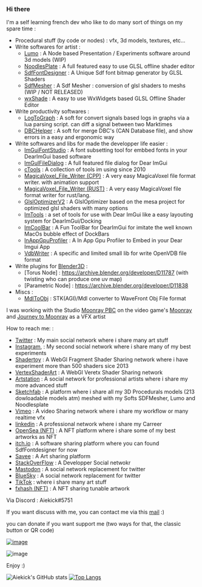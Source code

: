 ### Hi there

I'm a self learning french dev who like to do many sort of things on my spare time :
* Procedural stuff (by code or nodes) : vfx, 3d models, textures, etc...
* Write softwares for artist :
  * [Lumo](https://github.com/aiekick/Lumo) : A Node based Presentation / Experiments software around 3d models (WIP)
  * [NoodlesPlate](https://github.com/aiekick/NoodlesPlate) : A full featured easy to use GLSL offline shader editor
  * [SdfFontDesigner](https://github.com/aiekick/SdfFontDesigner) : A Unique Sdf font bitmap generator by GLSL Shaders
  * [SdfMesher](https://github.com/aiekick/SdfMesher_Models) : A Sdf Mesher : conversion of glsl shaders to meshs (WIP / NOT RELEASED)
  * [wxShade](https://github.com/aiekick/wxShade) : A easy to use WxWidgets based GLSL Offline Shader Editor
* Write productivity softwares :
  * [LogToGraph](https://github.com/aiekick/LogToGraph) : A soft for convert signals based logs in graphs via a lua parsing script. can diff a signal between two Marktimes 
  * [DBCHelper](https://github.com/aiekick/DBCHelper) : A soft for merge DBC's (CAN Database file), and show errors in a easy and ergonomic way
* Write softwares and libs for made the developper life easier :
  * [ImGuiFontStudio](https://github.com/aiekick/ImGuiFontStudio) : A font subsetting tool for embbed fonts in your DearImGui based software
  * [ImGuIFileDialog](https://github.com/aiekick/ImGuiFileDialog) : A full featured file dialog for Dear ImGui
  * [cTools](https://github.com/aiekick/cTools) : A collection of tools im using since 2010
  * [MagicaVoxel_File_Writer (CPP)](https://github.com/aiekick/MagicaVoxel_File_Writer) : A very easy MagicaVoxel file format writer. with animation support 
  * [MagicaVoxel_File_Writer (RUST)](https://crates.io/crates/vox_writer) : A very easy MagicaVoxel file format writer for rust/lang.
  * [GlslOptimizerV2](https://github.com/aiekick/GlslOptimizerV2) : A GlslOptimizer based on the mesa project for optimized glsl shaders with many options
  * [ImTools](https://github.com/aiekick/ImTools) : a set of tools for use with Dear ImGui like a easy layouting system for DearImGui/Docking
  * [ImCoolBar](https://github.com/aiekick/ImCoolBar) : A Fun ToolBar for DearImGui for imitate the well known MacOs bubble effect of DockBars
  * [InAppGpuProfiler](https://github.com/aiekick/InAppGpuProfiler) : A In App Gpu Profiler to Embed in your Dear Imgui App
  * [VdbWriter](https://github.com/aiekick/VdbWriter) : A specific and limited small lib for write OpenVDB file format
* Write plugins for [Blender3D](https://www.blender.org/) :
  * [Torus Node] : https://archive.blender.org/developer/D11787 (with twisting who can produce one uv map)
  * [Parametric Node] : https://archive.blender.org/developer/D11838
* Miscs :
  * [MdlToObj](https://github.com/aiekick/MdlToObj) : STK(AGI)/Mdl converter to WaveFront Obj File format

I was working with the Studio [Moonray PBC](https://www.linkedin.com/company/moonraygame/) on the video game's [Moonray](https://www.moonray.game) and [Journey to Moonray](https://store.steampowered.com/app/1629510/Journey_to_Moonray/) as a VFX artist

How to reach me: : 
 * [Twitter](https://twitter.com/aiekick) : My main social network where i share many art stuff
 * [Instagram](https://www.instagram.com/aiekick), : My second social network where i share many of my best experiments
 * [Shadertoy](https://www.shadertoy.com/user/aiekick) : A WebGl Fragment Shader Sharing network where i have experiment more than 500 shaders sice 2013
 * [VertexShaderArt](https://www.vertexshaderart.com/user/aiekick) : A WebGl Veretx Shader Sharing network
 * [Artstation](https://aiekick.artstation.com/) : A social network for professional artists where i share my more advanced stuff
 * [Sketchfab](https://sketchfab.com/Aiekick/models) : A platform where i share all my 3D Procedurals models (213 dowloadable models atm) meshed with my Softs SDFMesher, Lumo and Noodlesplate
 * [Vimeo](https://vimeo.com/aielevel) : A video Sharing network where i share my workflow or many realtime vfx
 * [linkedin](https://www.linkedin.com/in/aiekick/) : A professional network where i share my Carreer
 * [OpenSea (NFT)](https://opensea.io/accounts/Aiekick) : A NFT platform where i share some of my best artworks as NFT
 * [itch.io](https://aiekick.itch.io) : A software sharing platform where you can found SdfFontdesigner for now
 * [Savee](https://savee.it/aiekick/) : A Art sharing platform
 * [StackOverFlow](https://stackoverflow.com/users/3904977/aiekick) : A Developper Social netwokr
 * [Mastodon](https://mastodon.gamedev.place/@aiekick) : A social network replacement for twitter
 * [BlueSky](https://bsky.app/profile/aiekick.bsky.social) : A social network replacement for twitter
 * [TikTok](https://www.tiktok.com/@aiekickk) : where i share many art stuff
 * [fxhash (NFT)](https://www.fxhash.xyz/u/Aiekick) : A NFT sharing tunable artwork

Via Discord : Aiekick#5751

If you want discuss with me, you can contact me via this [mail](mailto:github@funparadigm.com) :)

you can donate if you want support me (two ways for that, the classic button or QR code)

[![image](https://user-images.githubusercontent.com/1434736/140823504-1c7f4cb3-34ec-4a69-9c52-37b32043059c.png)](https://www.paypal.com/donate?business=YCRUVFJ42HFBL&no_recurring=0&item_name=you+can+donate+what+you+want%2C%0Aif+you+want+help+me+continue+to+create+open+source+software.%0AThanks+for+your+help+%3A%29&currency_code=EUR)

![image](https://user-images.githubusercontent.com/1434736/140824673-fc960bea-3377-49a3-9b2a-c50eb081d9f1.png)

Enjoy :)

![Aiekick's GitHub stats](https://github-readme-stats.vercel.app/api?username=aiekick&show_icons=true) [![Top Langs](https://github-readme-stats.vercel.app/api/top-langs/?username=aiekick&layout=compact)](https://github.com/anuraghazra/github-readme-stats)
